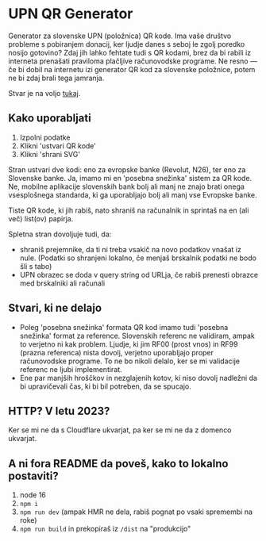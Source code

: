 # UPN QR Generator

Generator za slovenske UPN (položnica) QR kode. Ima vaše društvo probleme s pobiranjem donacij, ker ljudje danes s seboj le zgolj poredko nosijo gotovino? Zdaj jih lahko fehtate tudi s QR kodami, brez da bi rabili iz interneta prenašati praviloma plačljive računovodske programe. Ne resno — če bi dobil na internetu izi generator QR kod za slovenske položnice, potem ne bi zdaj brali tega jamranja.

Stvar je na voljo [tukaj](http://tamius.net/upnqr/). 

## Kako uporabljati

1. Izpolni podatke
2. Klikni 'ustvari QR kode'
3. Klikni 'shrani SVG'

Stran ustvari dve kodi: eno za evropske banke (Revolut, N26), ter eno za Slovenske banke. Ja, imamo mi en 'posebna snežinka' sistem za QR kode. Ne, mobilne aplikacije slovenskih bank bolj ali manj ne znajo brati onega vsesplošnega standarda, ki ga uporabljajo bolj ali manj vse Evropske banke.

Tiste QR kode, ki jih rabiš, nato shraniš na računalnik in sprintaš na en (ali več) list(ov) papirja.

Spletna stran dovoljuje tudi, da:

* shraniš prejemnike, da ti ni treba vsakič na novo podatkov vnašat iz nule. (Podatki so shranjeni lokalno, če menjaš brskalnik podatki ne bodo šli s tabo)
* UPN obrazec se doda v query string od URLja, če rabiš prenesti obrazce med brskalniki ali računali

## Stvari, ki ne delajo

* Poleg 'posebna snežinka' formata QR kod imamo tudi 'posebna snežinka' format za reference. Slovenskih referenc ne validiram, ampak to verjetno ni kak problem. Ljudje, ki jim RF00 (prost vnos) in RF99 (prazna referenca) nista dovolj, verjetno uporabljajo proper računovodske programe. To ne bo nikoli delalo, ker se mi validacije referenc ne ljubi implementirat. 
* Ene par manjših hroščkov in nezglajenih kotov, ki niso dovolj nadležni da bi upravičevali čas, ki bi bil potreben, da se spucajo.

## HTTP? V letu 2023?

Ker se mi ne da s Cloudflare ukvarjat, pa ker se mi ne da z domenco ukvarjat.

## A ni fora README da poveš, kako to lokalno postaviti?

1. node 16
2. `npm i`
3. `npm run dev` (ampak HMR ne dela, rabiš pognat po vsaki spremembi na roke)
4. `npm run build` in prekopiraš iz `/dist` na "produkcijo"
